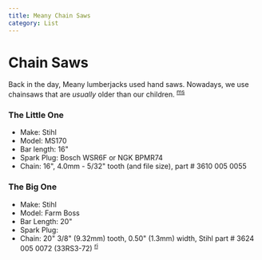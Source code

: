 ```yaml
---
title: Meany Chain Saws
category: List
---
```

# Chain Saws

Back in the day, Meany lumberjacks used hand saws. Nowadays, we use chainsaws that are _usually_ older than our children. <sup>[ms][]</sup>


### The Little One

- Make: Stihl
- Model: MS170
- Bar length: 16"
- Spark Plug: Bosch WSR6F or NGK BPMR74
- Chain: 16", 4.0mm - 5/32" tooth (and file size), part # 3610 005 0055


### The Big One

- Make: Stihl
- Model: Farm Boss
- Bar Length: 20"
- Spark Plug: 
- Chain: 20" 3/8" (9.32mm) tooth, 0.50" (1.3mm) width, Stihl part # 3624 005 0072 (33RS3-72) <sup>[ri][]</sup>

[ms]: /Person/Matt-Simerson
[ri]: /Person/Rick-Ingham
